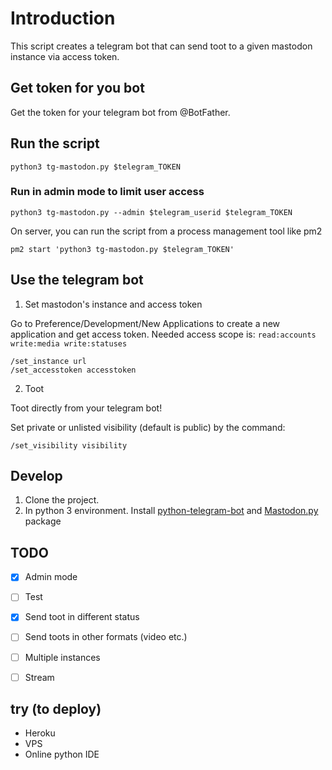 # Introduction
This script creates a telegram bot that can send toot to a given mastodon instance via access token.

## Get token for you bot
Get the token for your telegram bot from @BotFather.

## Run the script


```
python3 tg-mastodon.py $telegram_TOKEN
```
### Run in admin mode to limit user access
```
python3 tg-mastodon.py --admin $telegram_userid $telegram_TOKEN
```

On server, you can run the script from a process management tool like pm2
```
pm2 start 'python3 tg-mastodon.py $telegram_TOKEN'
```

## Use the telegram bot
1. Set mastodon's instance and access token

Go to Preference/Development/New Applications to create a new application and get access token.
Needed access scope is: `read:accounts write:media write:statuses`

```
/set_instance url
/set_accesstoken accesstoken
```

2. Toot

Toot directly from your telegram bot!

Set private or unlisted visibility (default is public) by the command:
```
/set_visibility visibility 
```


## Develop
1. Clone the project. 
2. In python 3 environment. 
Install [python-telegram-bot](https://github.com/python-telegram-bot/python-telegram-bot) and [Mastodon.py](https://github.com/halcy/Mastodon.py) package


## TODO
- [x] Admin mode
- [ ] Test
- [x] Send toot in different status
- [ ] Send toots in other formats (video etc.)
- [ ] Multiple instances
- [ ] Stream


## try (to deploy)
- Heroku
- VPS
- Online python IDE
